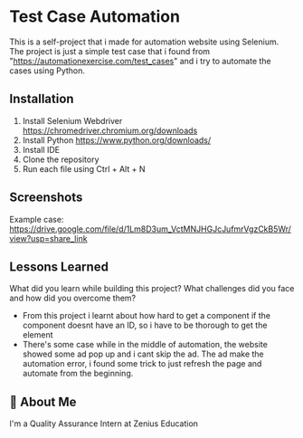 
# Test Case Automation

This is a self-project that i made for automation website using Selenium. The project is just a simple test case that i found from "https://automationexercise.com/test_cases" and i try to automate the cases using Python.
## Installation

1. Install Selenium Webdriver https://chromedriver.chromium.org/downloads
2. Install Python https://www.python.org/downloads/
3. Install IDE
4. Clone the repository
5. Run each file using Ctrl + Alt + N

## Screenshots

Example case: https://drive.google.com/file/d/1Lm8D3um_VctMNJHGJcJufmrVgzCkB5Wr/view?usp=share_link


## Lessons Learned

What did you learn while building this project? What challenges did you face and how did you overcome them?

- From this project i learnt about how hard to get a component if the component doesnt have an ID, so i have to be thorough to get the element
- There's some case while in the middle of automation, the website showed some ad pop up and i cant skip the ad. The ad make the automation error, i found some trick to just refresh the page and automate from the beginning.

## 🚀 About Me
I'm a Quality Assurance Intern at Zenius Education
